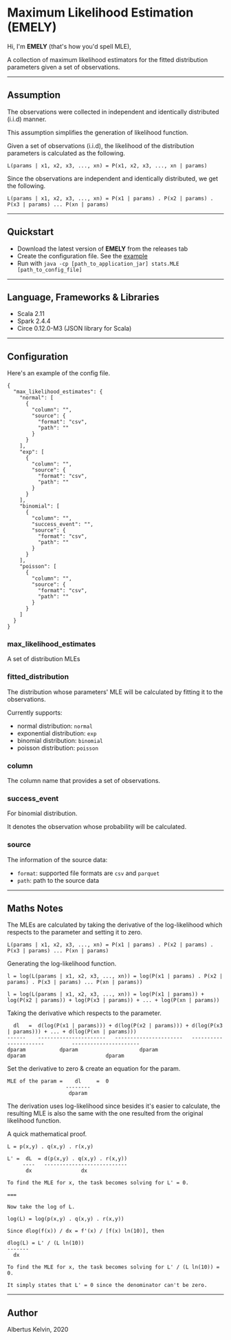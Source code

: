 # Maximum Likelihood Estimation (EMELY)

Hi, I'm <b>EMELY</b> (that's how you'd spell MLE),

A collection of maximum likelihood estimators for the fitted distribution parameters given a set of observations.

---

## Assumption

The observations were collected in independent and identically distributed (i.i.d) manner.

This assumption simplifies the generation of likelihood function.

Given a set of observations (i.i.d), the likelihood of the distribution parameters is calculated as the following.

`L(params | x1, x2, x3, ..., xn) = P(x1, x2, x3, ..., xn | params)`

Since the observations are independent and identically distributed, we get the following.

`L(params | x1, x2, x3, ..., xn) = P(x1 | params) . P(x2 | params) . P(x3 | params) ... P(xn | params)`

---

## Quickstart

* Download the latest version of <b>EMELY</b> from the releases tab
* Create the configuration file. See the <a href="https://github.com/albertuskelvin/maximum-likelihood-estimator/blob/master/src/main/resources/exampleConfig.json">example</a>
* Run with `java -cp [path_to_application_jar] stats.MLE [path_to_config_file]`

---

## Language, Frameworks & Libraries

* Scala 2.11
* Spark 2.4.4
* Circe 0.12.0-M3 (JSON library for Scala)

---

## Configuration

Here's an example of the config file.

```
{
  "max_likelihood_estimates": {
    "normal": [
      {
        "column": "",
        "source": {
          "format": "csv",
          "path": ""
        }
      }
    ],
    "exp": [
      {
        "column": "",
        "source": {
          "format": "csv",
          "path": ""
        }
      }
    ],
    "binomial": [
      {
        "column": "",
        "success_event": "",
        "source": {
          "format": "csv",
          "path": ""
        }
      }
    ],
    "poisson": [
      {
        "column": "",
        "source": {
          "format": "csv",
          "path": ""
        }
      }
    ]
  }
}
```

### max_likelihood_estimates

A set of distribution MLEs

### fitted_distribution

The distribution whose parameters' MLE will be calculated by fitting it to the observations.

Currently supports:
* normal distribution: `normal`
* exponential distribution: `exp`
* binomial distribution: `binomial`
* poisson distribution: `poisson`

### column

The column name that provides a set of observations.

### success_event

For binomial distribution.

It denotes the observation whose probability will be calculated.

### source

The information of the source data:
* `format`: supported file formats are `csv` and `parquet`
* `path`: path to the source data

---

## Maths Notes

The MLEs are calculated by taking the derivative of the log-likelihood which respects to the parameter and setting it to zero.

```
L(params | x1, x2, x3, ..., xn) = P(x1 | params) . P(x2 | params) . P(x3 | params) ... P(xn | params)
```

Generating the log-likelihood function.

```
l = log(L(params | x1, x2, x3, ..., xn)) = log(P(x1 | params) . P(x2 | params) . P(x3 | params) ... P(xn | params))

l = log(L(params | x1, x2, x3, ..., xn)) = log(P(x1 | params)) + log(P(x2 | params)) + log(P(x3 | params)) + ... + log(P(xn | params))
```

Taking the derivative which respects to the parameter.

```
  dl   =  d(log(P(x1 | params))) + d(log(P(x2 | params))) + d(log(P(x3 | params))) + ... + d(log(P(xn | params)))
------    ----------------------   ----------------------   ----------------------         ----------------------
dparam           dparam                    dparam                   dparam                          dparam
```

Set the derivative to zero & create an equation for the param.

```
MLE of the param =    dl     =  0
                   --------
                    dparam
```

The derivation uses log-likelihood since besides it's easier to calculate, the resulting MLE is also the same with the one resulted from the original likelihood function.

A quick mathematical proof.

```
L = p(x,y) . q(x,y) . r(x,y)

L' =  dL  = d(p(x,y) . q(x,y) . r(x,y))
     ----   ---------------------------
      dx                dx

To find the MLE for x, the task becomes solving for L' = 0.

===

Now take the log of L.

log(L) = log(p(x,y) . q(x,y) . r(x,y))

Since dlog(f(x)) / dx = f'(x) / [f(x) ln(10)], then

dlog(L) = L' / (L ln(10))
-------
  dx
  
To find the MLE for x, the task becomes solving for L' / (L ln(10)) = 0.

It simply states that L' = 0 since the denominator can't be zero.
```

---

## Author

Albertus Kelvin, 2020
